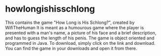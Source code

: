 # howlongishisschlong
This contains the game "How Long is His Schlong?", created by WifiTheHuman
It is meant as a humourous game where the player is presented with a man's name, a picture of his face and a brief description, and has to guess the length of his penis.
The game is object oriented and programmed in Java.
To download, simply click on the link and download. You can find the game in your downloads and open it from there.
